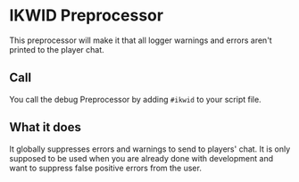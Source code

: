 # IKWID Preprocessor

This preprocessor will make it that all logger warnings and errors aren't printed to the player chat.

## Call

You call the debug Preprocessor by adding `#ikwid` to your script file.

## What it does

It globally suppresses errors and warnings to send to players' chat. It is only supposed to be used when you are already done with development and want to suppress false positive errors from the user.

